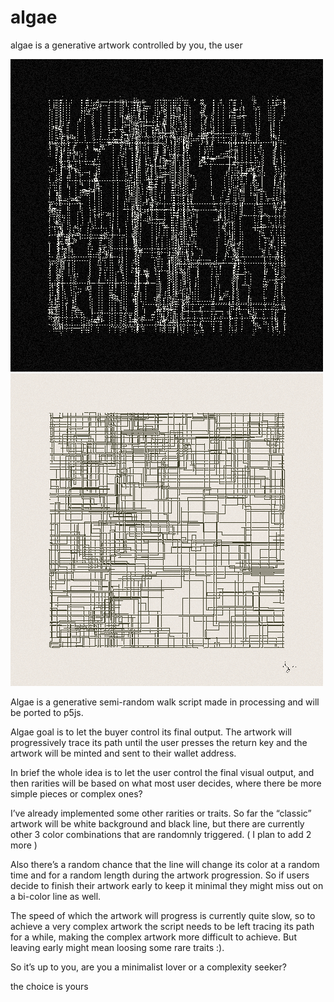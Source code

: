 # algae
algae is a generative artwork controlled by you, the user


![algae_bw](https://github.com/quasimontecarlo/algae/blob/main/output/batchTestImages_V01/algae_batchTestImages_V01_var_0_3298_777.png) ![algae_bw](https://github.com/quasimontecarlo/algae/blob/main/output/batchTestImages_V01/algae_batchTestImages_V01_var_11_2965_943.png)



Algae is a generative semi-random walk script made in processing and will be ported to p5js. 

Algae goal is to let the buyer control its final output. The artwork will progressively trace its path until the user presses the return key and the artwork will be minted and sent to their wallet address.

In brief the whole idea is to let the user control the final visual output, and then rarities will be based on what most user decides, where there be more simple pieces or complex ones?

I’ve already implemented some other rarities or traits. So far the “classic” artwork will be white background and black line, but there are currently other 3 color combinations that are randomnly triggered. ( I plan to add 2 more )

Also there’s a random chance that the line will change its color at a random time and for a random length during the artwork progression. So if users decide to finish their artwork early to keep it minimal they might miss out on a bi-color line as well.

The speed of which the artwork will progress is currently quite slow, so to achieve a very complex artwork the script needs to be left tracing its path for a while, making the complex artwork more difficult to achieve. But leaving early might mean loosing some rare traits :).

So it’s up to you, are you a minimalist lover or a complexity seeker?

the choice is yours
